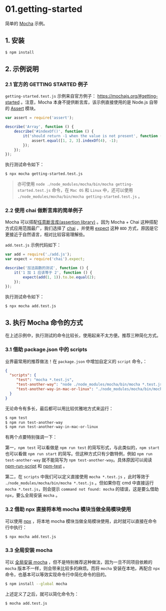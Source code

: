 # 01.getting-started

简单的 [Mocha](https://mochajs.org/) 示例。

## 1. 安装

```bash
$ npm install
```

## 2. 示例说明

### 2.1 官方的 GETTING STARTED 例子

`getting-started.test.js` 示例来自官方例子： https://mochajs.org/#getting-started 。注意，Mocha 本身不提供断言库，该示例直接使用的是 Node.js 自带的 [Assert](https://nodejs.org/api/assert.html) 模块。

```js
var assert = require('assert');

describe('Array', function () {
    describe('#indexOf()', function () {
        it('should return -1 when the value is not present', function () {
            assert.equal([1, 2, 3].indexOf(4), -1);
        });
    });
});
```

执行测试命令如下：

```bash
$ npx mocha getting-started.test.js
```

> 亦可使用 `node ./node_modules/mocha/bin/mocha getting-started.test.js` 命令，在 `Mac OS` 和 `Linux` 中，还可以使用 `./node_modules/mocha/bin/mocha getting-started.test.js` 。

### 2.2 使用 chai 做断言库的简单例子

Mocha 可以搭配[任意断言库(assertion library)](https://mochajs.org/#assertions) 。因为 Mocha + Chai 这种搭配方式应用范围最广，我们选择了 [chai](https://www.chaijs.com/) ，并使用 [expect](https://www.chaijs.com/api/bdd/) 这种 `BDD` 方式，原因是它更接近于自然语言，相对比较容易理解些。

`add.test.js` 示例代码如下：

```js
var add = require('./add.js');
var expect = require('chai').expect;

describe('加法函数的测试', function () {
    it('1 加 1 应该等于 2', function () {
        expect(add(1, 1)).to.be.equal(2);
    });
});
```

执行测试命令如下：

```bash
$ npx mocha add.test.js
```

## 3. 执行 Mocha 命令的方式

在上述示例中，执行测试的命令比较长，使用起来不太方便。推荐三种简化方式。

### 3.1 借助 package.json 中的 scripts 

业界最常用的推荐做法！在 `package.json` 中增加自定义的 `script` 命令，：

```json
{
  "scripts": {
     "test": "mocha *.test.js",
     "test-another-way": "node ./node_modules/mocha/bin/mocha *.test.js",
     "test-another-way-in-mac-or-linux": "./node_modules/mocha/bin/mocha *.test.js"
  }
}
```

无论命令有多长，最后都可以用比较优雅地方式来运行：

```bash
$ npm test
$ npm run test-another-way
$ npm run test-another-way-in-mac-or-linux
```

有两个点要特别强调一下：

第一，`npm test` 可以看做是 `npm run test` 的简写形式，与此类似的，`npm start` 也可以看做 `npm run start` 的简写。但这种方式只有少数特例，例如 `npm run test-another-way` 就不能简写为 `npm test-another-way`。具体原因可以阅读 [npm-run-script](https://docs.npmjs.com/cli-commands/run-script.html) 和 [npm-test](https://docs.npmjs.com/cli-commands/test) 。

第二，在 `scripts` 中我们可以定义直接使用 `mocha *.test.js` ，此时等效于 `./node_modules/mocha/bin/mocha *.test.js` 。但如果你在 cmd 中直接运行 `mocha *.test.js`，则会提示 `command not found: mocha` 的错误，这是要么借助 `npx`，要么全局安装 `mocha` 。


### 3.2 借助 npx 直接将本地 mocha 模块当做全局模块使用

可以使用 [npx](https://www.npmjs.com/package/npx) ，将本地 mocha 模块当做全局模块使用，此时就可以直接在命令行中执行：

```bash
$ npx mocha add.test.js
```

### 3.3 全局安装 mocha

可以 [全局安装 mocha](https://mochajs.org/#installation) ，但不是特别推荐这种做法，因为一旦不同项目依赖的 `mocha` 版本不一样，则会带来比较多的麻烦。而将 `mocha` 安装在本地，再配合 `npx` 命令，也基本可以等效实现命令行中简化命令的目的。

```bash
$ npm install --global mocha
```

上述定义了之后，就可以简化命令为：

```bash
$ mocha add.test.js
```
